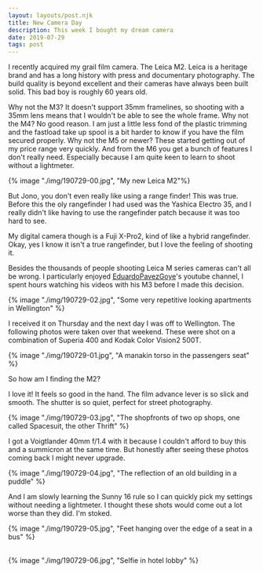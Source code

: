 ```yaml
---
layout: layouts/post.njk
title: New Camera Day
description: This week I bought my dream camera
date: 2019-07-29
tags: post
---
```


I recently acquired my grail film camera. The Leica M2. Leica is a heritage brand and has a long history with press and documentary photography. The build quality is beyond excellent and their cameras have always been built solid. This bad boy is roughly 60 years old.

Why not the M3? It doesn't support 35mm framelines, so shooting with a 35mm lens means that I wouldn't be able to see the whole frame.
Why not the M4? No good reason. I am just a little less fond of the plastic trimming and the fastload take up spool is a bit harder to know if you have the film secured properly.
Why not the M5 or newer? These started getting out of my price range very quickly. And from the M6 you get a bunch of features I don't really need. Especially because I am quite keen to learn to shoot without a lightmeter.

{% image "./img/190729-00.jpg", "My new Leica M2"%}

But Jono, you don't even really like using a range finder! This was true. Before this the oly rangefinder I had used was the Yashica Electro 35, and I really didn't like having to use the rangefinder patch because it was too hard to see.

My digital camera though is a Fuji X-Pro2, kind of like a hybrid rangefinder. Okay, yes I know it isn't a true rangefinder, but I love the feeling of shooting it.

Besides the thousands of people shooting Leica M series cameras can't all be wrong. I particularly enjoyed [EduardoPavezGoye](https://www.youtube.com/user/ProfetaParanoia)'s youtube channel, I spent hours watching his videos with his M3 before I made this decision.

{% image "./img/190729-02.jpg", "Some very repetitive looking apartments in Wellington" %}

I received it on Thursday and the next day I was off to Wellington. The following photos were taken over that weekend. These were shot on a combination of Superia 400 and Kodak Color Vision2 500T.

{% image "./img/190729-01.jpg", "A manakin torso in the passengers seat" %}

So how am I finding the M2?

I love it! It feels so good in the hand. The film advance lever is so slick and smooth. The shutter is so quiet, perfect for street photography.

{% image "./img/190729-03.jpg", "The shopfronts of two op shops, one called Spacesuit, the other Thrift" %}

I got a Voigtlander 40mm f/1.4 with it because I couldn't afford to buy this and a summicron at the same time. But honestly after seeing these photos coming back I might never upgrade.

{% image "./img/190729-04.jpg", "The reflection of an old building in a puddle" %}

And I am slowly learning the Sunny 16 rule so I can quickly pick my settings without needing a lightmeter. I thought these shots would come out a lot worse than they did. I'm stoked.

{% image "./img/190729-05.jpg", "Feet hanging over the edge of a seat in a bus" %}

<br>
{% image "./img/190729-06.jpg", "Selfie in hotel lobby" %}
